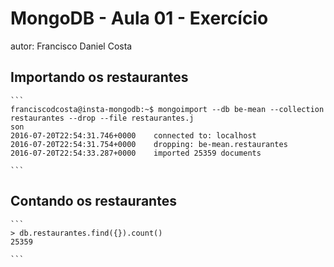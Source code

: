 # MongoDB - Aula 01 - Exercício
autor: Francisco Daniel Costa

## Importando os restaurantes

    ```
	franciscodcosta@insta-mongodb:~$ mongoimport --db be-mean --collection restaurantes --drop --file restaurantes.j
	son
	2016-07-20T22:54:31.746+0000    connected to: localhost
	2016-07-20T22:54:31.754+0000    dropping: be-mean.restaurantes
	2016-07-20T22:54:33.287+0000    imported 25359 documents

    ```

## Contando os restaurantes

    ```
	> db.restaurantes.find({}).count()
	25359

    ```
